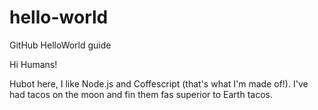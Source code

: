 # hello-world
GitHub HelloWorld guide

Hi Humans!

Hubot here, I like Node.js and Coffescript (that's what I'm made of!).
I've had tacos on the moon and fin them fas superior to Earth tacos.
